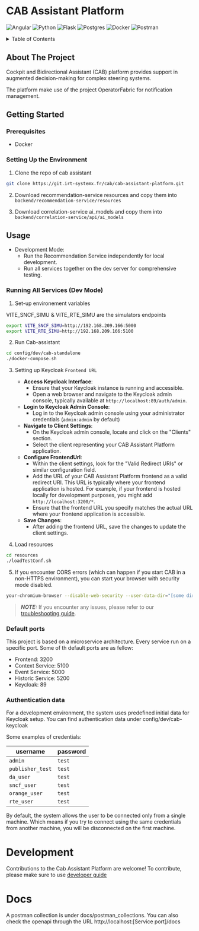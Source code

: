 # CAB Assistant Platform
![Angular](https://img.shields.io/badge/angular-%23DD0031.svg?style=for-the-badge&logo=angular&logoColor=white)
![Python](https://img.shields.io/badge/python-3670A0?style=for-the-badge&logo=python&logoColor=ffdd54)
![Flask](https://img.shields.io/badge/flask-%23000.svg?style=for-the-badge&logo=flask&logoColor=white)
![Postgres](https://img.shields.io/badge/postgres-%23316192.svg?style=for-the-badge&logo=postgresql&logoColor=white)
![Docker](https://img.shields.io/badge/docker-%230db7ed.svg?style=for-the-badge&logo=docker&logoColor=white)
![Postman](https://img.shields.io/badge/Postman-FF6C37?style=for-the-badge&logo=postman&logoColor=white)
<!-- TABLE OF CONTENTS -->
<details>
  <summary>Table of Contents</summary>
  <ol>
    <li>
      <a href="#about-the-project">About The Project</a>
    </li>
    <li>
      <a href="#getting-started">Getting Started</a>
      <ul>
        <li><a href="#prerequisites">Prerequisites</a></li>
        <li><a href="#setting-up-the-environment">Setting Up the Environment</a></li>
      </ul>
    </li>
    <li><a href="#usage">Usage</a></li>
    <li><a href="#development">Development</a></li>
    <li><a href="#docs">Docs</a></li>

  </ol>
</details>

<!-- ABOUT THE PROJECT -->
## About The Project

Cockpit and Bidirectional Assistant (CAB) platform provides support in augmented decision-making for complex steering systems.

The platform make use of the project OperatorFabric for notification management.


<!-- GETTING STARTED -->
## Getting Started

### Prerequisites

* Docker

### Setting Up the Environment

1. Clone the repo of cab assistant
```sh
git clone https://git.irt-systemx.fr/cab/cab-assistant-platform.git
```

2. Download recommendation-service resources and copy them into `backend/recommendation-service/resources`

3. Download correlation-service ai_models and copy them into `backend/correlation-service/api/ai_models`


## Usage

- Development Mode:
  - Run the Recommendation Service independently for local development.
  - Run all services together on the dev server for comprehensive testing.

### Running All Services (Dev Mode)

1. Set-up environement variables

VITE_SNCF_SIMU & VITE_RTE_SIMU are the simulators endpoints 
```sh
export VITE_SNCF_SIMU=http://192.168.209.166:5000
export VITE_RTE_SIMU=http://192.168.209.166:5100
```

2. Run Cab-assistant
```sh
cd config/dev/cab-standalone
./docker-compose.sh
```

3. Setting up Keycloak `Frontend URL`  
    * **Access Keycloak Interface**: 
      - Ensure that your Keycloak instance is running and accessible.
      - Open a web browser and navigate to the Keycloak admin console, typically available at `http://localhost:89/auth/admin`.  
    * **Login to Keycloak Admin Console**: 
      - Log in to the Keycloak admin console using your administrator credentials (`admin:admin` by default)
    * **Navigate to Client Settings**:
      - On the Keycloak admin console, locate and click on the "Clients" section.
      - Select the client representing your CAB Assistant Platform application.  
    * **Configure FrontendUrl**:
      - Within the client settings, look for the "Valid Redirect URIs" or similar configuration field.
      - Add the URL of your CAB Assistant Platform frontend as a valid redirect URI. This URL is typically where your frontend application is hosted. For example, if your frontend is hosted locally for development purposes, you might add `http://localhost:3200/*`.
      - Ensure that the frontend URL you specify matches the actual URL where your frontend application is accessible.
    * **Save Changes**:
      - After adding the frontend URL, save the changes to update the client settings.

4. Load resources
```sh
cd resources
./loadTestConf.sh
```

5. If you encounter CORS errors (which can happen if you start CAB in a non-HTTPS environment), you can start your browser with security mode disabled.

```sh
your-chromium-browser --disable-web-security --user-data-dir="[some directory here]" # replace your-chromium-browser with your browser
```

> **_NOTE:_** If you encounter any issues, please refer to our [troubleshooting guide](docs/troubleshooting.md).

### Default ports

This project is based on a microservice architecture. Every service run on a specific port. Some of th default ports are as fellow:
* Frontend: 3200
* Context Service: 5100
* Event Service: 5000
* Historic Service: 5200
* Keycloak: 89

### Authentication data

For a development environment, the system uses predefined initial data for Keycloak setup.
You can find authentication data under config/dev/cab-keycloak

Some examples of credentials:

| username         | password |
| ---------------- | -------- |
| `admin`          | `test`   |
| `publisher_test` | `test`   |
| `da_user`        | `test`   |
| `sncf_user`      | `test`   |
| `orange_user`    | `test`   |
| `rte_user`       | `test`   |


By default, the system allows the user to be connected only from a single machine. Which means if you try to connect using the same credentials from another machine, you will be disconnected on the first machine. 

# Development

Contributions to the Cab Assistant Platform are welcome! To contribute, please make sure to use [developer guide](docs/developer-guide.md)

# Docs
A postman collection is under docs/postman_collections.
You can also check the openapi through the URL http://localhost:[Service port]/docs